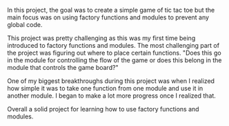 In this project, the goal was to create a simple game of tic tac toe but the main focus was on using factory functions and modules to prevent any global code.

This project was pretty challenging as this was my first time being introduced to factory functions and modules. The most challenging part of the project was figuring out where to place certain functions. "Does this go in the module for controlling the flow of the game or does this belong in the module that controls the game board?"

One of my biggest breakthroughs during this project was when I realized how simple it was to take one function from one module and use it in another module. I began to make a lot more progress once I realized that.

Overall a solid project for learning how to use factory functions and modules.
